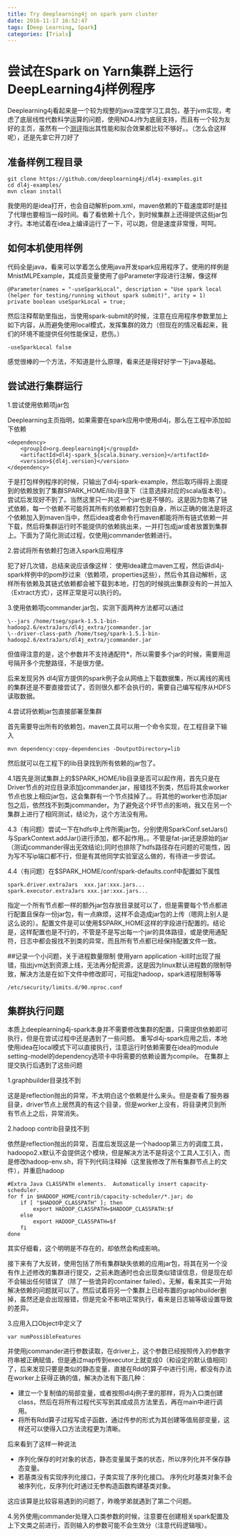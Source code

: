 ```yaml
---
title: Try deeplearning4j on spark yarn cluster
date: 2016-11-17 16:52:47
tags: [Deep Learning, Spark]
categories: [Trials]
---
```

# 尝试在Spark on Yarn集群上运行DeepLearning4j样例程序
Deeplearning4j看起来是一个较为规整的java深度学习工具包，基于jvm实现，考虑了底层线性代数科学运算的问题，使用ND4J作为底层支持，而且有一个较为友好的主页，虽然有一个[测评](https://spark-summit.org/2016/events/which-is-deeper-comparison-of-deep-learning-frameworks-on-spark/)指出其性能和拟合效果都比较不够好。。（怎么会这样呢），还是先拿它开刀好了
<!--more-->

## 准备样例工程目录

	git clone https://github.com/deeplearning4j/dl4j-examples.git
 	cd dl4j-examples/
 	mvn clean install

我使用的是idea打开，也会自动解析pom.xml，maven依赖的下载速度即时是挂了代理也要相当一段时间。看了看依赖十几个，到时候集群上还得提供这些jar包才行。本地试着在idea上编译运行了一下，可以跑，但是速度非常慢，呵呵。

## 如何本机使用样例

代码全是java，看来可以学着怎么使用java开发spark应用程序了。使用的样例是MnistMLPExample，其成员变量使用了@Parameter字段进行注解，像这样

	@Parameter(names = "-useSparkLocal", description = "Use spark local (helper for testing/running without spark submit)", arity = 1)
    private boolean useSparkLocal = true;
然后注释帮助里指出，当使用spark-submit的时候，注意在应用程序参数里加上如下内容，从而避免使用local模式，发挥集群的效力（但现在的情况看起来，我们的环境不能提供任何性能保证，悲伤。）

	-useSparkLocal false
感觉很棒的一个方法，不知道是什么原理，看来还是得好好学一下java基础。

## 尝试进行集群运行
1.尝试使用依赖项jar包

Deeplearning主页指明，如果需要在spark应用中使用dl4j，那么在工程中添加如下依赖

	<dependency>
        <groupId>org.deeplearning4j</groupId>
        <artifactId>dl4j-spark_${scala.binary.version}</artifactId>
        <version>${dl4j.version}</version>
    </dependency>

于是打包样例程序的时候，只输出了dl4j-spark-example，然后取巧得将上面提到的依赖放到了集群SPARK_HOME/lib/目录下（注意选择对应的scala版本号）。尝试后发现好不到了。当然这里只一共这一个jar也是不够的。这是因为忽略了链式依赖，每一个依赖不可能将其所有的依赖都打包到自身，所以正确的做法是将这个依赖加入到maven当中，然后idea或者命令行maven都能将所有链式依赖一并下载，然后将集群运行时不能提供的依赖挑出来，一并打包成jar或者放置到集群上。下面为了简化测试过程，仅使用jcommander依赖进行。

2.尝试将所有依赖打包进入spark应用程序

犯了好几次错，总结来说应该像这样：
使用Idea建立maven工程，然后讲dl4j-spark样例中的pom抄过来（依赖项，properties这些），然后令其自动解析，这样所有依赖及其链式依赖都会被下载到本地，打包的时候挑出集群没有的一并加入（Extract方式），这样正常是可以执行的。

3.使用依赖项jcommander.jar包，实测下面两种方法都可以通过

	\--jars /home/tseg/spark-1.5.1-bin-hadoop2.6/extraJars/dl4j_extra/jcommander.jar
	\--driver-class-path /home/tseg/spark-1.5.1-bin-hadoop2.6/extraJars/dl4j_extra/jcommander.jar
但值得注意的是，这个参数并不支持通配符*，所以需要多个jar的时候，需要用逗号隔开多个完整路径，不是很方便。

后来发现另外
dl4j官方提供的spark例子会从网络上下载数据集，所以离线的离线的集群还是不要直接尝试了，否则很久都不会执行的，需要自己编写程序从HDFS读取数据。

4.尝试将依赖jar包直接部署至集群

首先需要导出所有的依赖包，maven工具可以用一个命令实现，在工程目录下输入

	mvn dependency:copy-dependencies -DoutputDirectory=lib
然后就可以在工程下的lib目录找到所有依赖的jar包了。

4.1首先是测试集群上的$SPARK_HOME/lib目录是否可以起作用，首先只是在Driver节点的对应目录添加jcommander.jar，报错找不到类，然后将其余worker节点也放上相应jar包，这会集群有一个节点挂掉了。。将其他的worker也添加jar包之后，依然找不到类jcommander。为了避免这个坏节点的影响，我又在另一个集群上进行了相同测试，结论为，这个方法没有用。


4.3（有问题）尝试一下在hdfs中上传所需jar包，分别使用SparkConf.setJars()与SparkContext.addJar()进行添加，都不起作用。。不管是fat-jar还是原始的jar（测试jcommander得出无效结论);同时也排除了hdfs路径存在问题的可能性，因为写不写ip端口都不行，但是有其他同学实验室这么做的，有待进一步尝试。

4.4（有问题）在$SPARK_HOME/conf/spark-defaults.conf中配置如下属性

	spark.driver.extraJars  xxx.jar:xxx.jars...
	spark.executor.extraJars xxx.jar:xxx.jars...

指定一个所有节点都一样的额外jar包存放目录就可以了，但是需要每个节点都进行配置且保存一份jar包，有一点麻烦，这样不会造成jar包的上传（嗯网上别人是这么说的）。配置文件是可以使用$SPARK_HOME这样的字段进行配置的。结论是，这样配置也是不行的，不管是不是写出每一个jar的具体路径，或是使用通配符，日志中都会报找不到类的异常，而且所有节点都已经保持配置文件一致。

##记录一个小问题，关于进程数量限制
使用yarn application -kill时出现了报错，指出jvm达到资源上线，无法再分配资源，这是因为linux默认进程数的限制导致，解决方法是在如下文件中修改即可，可指定hadoop，spark进程限制等等

	/etc/security/limits.d/90.nproc.conf

## 集群执行问题
本质上deeplearning4j-spark本身并不需要修改集群的配置，只需提供依赖即可执行，但是在尝试过程中还是遇到了一些问题。
重写dl4j-spark应用之后，本地使用idea在local模式下可以直接执行，注意运行时依赖需要在idea的module setting-model的dependency选项卡中将需要的依赖设置为compile。
在集群上提交执行后遇到了这些问题

1.graphbuilder目录找不到

这是是reflection抛出的异常，不太明白这个依赖是什么来头。但是查看了服务器目录，driver节点上居然真的有这个目录，但是worker上没有，将目录拷贝到所有节点上之后，异常消失。

2.hadoop contrib目录找不到

依然是reflection抛出的异常，百度后发现这是一个hadoop第三方的调度工具，hadoopo2.x默认不会提供这个模块，但是解决方法不是将这个工具人工引入，而是修改hadoop-env.sh，将下列代码注释掉（这里我修改了所有集群节点上的文件），并重启hadoop

	#Extra Java CLASSPATH elements.  Automatically insert capacity-scheduler.
	for f in $HADOOP_HOME/contrib/capacity-scheduler/*.jar; do
		if [ "$HADOOP_CLASSPATH" ]; then
			export HADOOP_CLASSPATH=$HADOOP_CLASSPATH:$f
		else
			export HADOOP_CLASSPATH=$f
		fi
	done

其实仔细看，这个明明是不存在的，却依然会构成影响。

接下来有了大反转，使用包括了所有集群缺失依赖的应用jar包，将其在另一个没有作上述修改的集群进行提交，之前未跑通时也会出现类似错误信息，但是现在却不会输出任何错误了（除了一些诡异的container failed）。无解，看来其实一开始解决依赖的问题就可以了。然后试着将另一个集群上已经布置的graphbuilder删掉，虽然还是会出现报错，但是完全不影响正常执行，看来是日志输等级设置导致的差异。

3.应用入口Object中定义了

	var numPossibleFeatures

并使用jcommander进行参数读取，在driver上，这个参数已经按照传入的参数字符串被正确赋值，但是通过map传到executor上就变成0（和设定的默认值相同）了，后来发现只要是类似的静态变量，直接在Rdd的算子中进行引用，都没有办法在worker上获得正确的值，解决办法有下面几种：
* 建立一个复制值的局部变量，或者按照dl4j例子里的那样，将为入口类创建class，然后在将所有过程代买写到其成成员方法里去，再在main中进行调用。
* 将所有Rdd算子过程写成子函数，通过传参的形式为其创建等值局部变量，这样还可以使得入口方法流程更为清晰。

后来看到了这样一种说法

- 序列化保存的时对象的状态，静态变量属于类的状态，所以序列化并不保存静态变量。
- 若基类没有实现序列化接口，子类实现了序列化接口。
序列化时基类对象不会被序列化，反序列化时通过无参构造函数构建基类对象。

这应该算是比较容易遇到的问题了，昨晚学弟就遇到了第二个问题。

4.另外使用jcommander处理入口类参数的时候，注意要在创建相关spark配置及上下文类之前进行，否则输入的参数可能不会生效分（注意代码逻辑哦）。